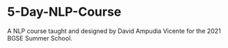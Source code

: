 # 5-Day-NLP-Course
A NLP course taught and designed by David Ampudia Vicente for the 2021 BGSE Summer School.
